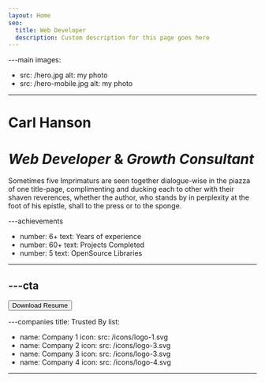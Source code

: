 ```yaml
---
layout: Home
seo:
  title: Web Developer
  description: Custom description for this page goes here
---
```


---main
images:
  - src: /hero.jpg
    alt: my photo
  - src: /hero-mobile.jpg
    alt: my photo
---

# <Typewriter>Carl Hanson</Typewriter>

# *Web Developer* <span>&</span> *Growth Consultant*

<Sep size={12} />

Sometimes five Imprimaturs are seen together dialogue-wise in the
piazza of one title-page, complimenting and ducking each to other with
their shaven reverences, whether the author, who stands by in
perplexity at the foot of his epistle, shall to the press or to the
sponge.



---achievements
- number: 6+
  text: Years of experience
- number: 60+
  text: Projects Completed
- number: 5
  text: OpenSource Libraries
---



---cta
---
<Button href="/contact" size="lg">
  Download Resume
</Button>



---companies
title: Trusted By
list:
  - name: Company 1
    icon:
      src: /icons/logo-1.svg
  - name: Company 2
    icon:
      src: /icons/logo-3.svg
  - name: Company 3
    icon:
      src: /icons/logo-3.svg
  - name: Company 4
    icon:
      src: /icons/logo-4.svg
---